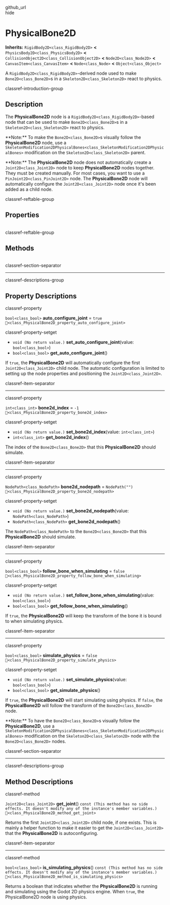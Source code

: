 github\_url  
hide

# PhysicalBone2D

**Inherits:** `RigidBody2D<class_RigidBody2D>` **&lt;**
`PhysicsBody2D<class_PhysicsBody2D>` **&lt;**
`CollisionObject2D<class_CollisionObject2D>` **&lt;**
`Node2D<class_Node2D>` **&lt;** `CanvasItem<class_CanvasItem>` **&lt;**
`Node<class_Node>` **&lt;** `Object<class_Object>`

A `RigidBody2D<class_RigidBody2D>`-derived node used to make
`Bone2D<class_Bone2D>`s in a `Skeleton2D<class_Skeleton2D>` react to
physics.

classref-introduction-group

## Description

The **PhysicalBone2D** node is a `RigidBody2D<class_RigidBody2D>`-based
node that can be used to make `Bone2D<class_Bone2D>`s in a
`Skeleton2D<class_Skeleton2D>` react to physics.

\*\*Note:\*\* To make the `Bone2D<class_Bone2D>`s visually follow the
**PhysicalBone2D** node, use a
`SkeletonModification2DPhysicalBones<class_SkeletonModification2DPhysicalBones>`
modification on the `Skeleton2D<class_Skeleton2D>` parent.

\*\*Note:\*\* The **PhysicalBone2D** node does not automatically create
a `Joint2D<class_Joint2D>` node to keep **PhysicalBone2D** nodes
together. They must be created manually. For most cases, you want to use
a `PinJoint2D<class_PinJoint2D>` node. The **PhysicalBone2D** node will
automatically configure the `Joint2D<class_Joint2D>` node once it's been
added as a child node.

classref-reftable-group

## Properties

<table>
<tbody>
<tr>
</tr>
<tr>
</tr>
<tr>
</tr>
<tr>
</tr>
<tr>
</tr>
</tbody>
</table>

classref-reftable-group

## Methods

<table>
<tbody>
<tr>
</tr>
<tr>
</tr>
</tbody>
</table>

classref-section-separator

------------------------------------------------------------------------

classref-descriptions-group

## Property Descriptions

classref-property

`bool<class_bool>` **auto\_configure\_joint** = `true`
`🔗<class_PhysicalBone2D_property_auto_configure_joint>`

classref-property-setget

-   `void (No return value.)` **set\_auto\_configure\_joint**(value:
    `bool<class_bool>`)
-   `bool<class_bool>` **get\_auto\_configure\_joint**()

If `true`, the **PhysicalBone2D** will automatically configure the first
`Joint2D<class_Joint2D>` child node. The automatic configuration is
limited to setting up the node properties and positioning the
`Joint2D<class_Joint2D>`.

classref-item-separator

------------------------------------------------------------------------

classref-property

`int<class_int>` **bone2d\_index** = `-1`
`🔗<class_PhysicalBone2D_property_bone2d_index>`

classref-property-setget

-   `void (No return value.)` **set\_bone2d\_index**(value:
    `int<class_int>`)
-   `int<class_int>` **get\_bone2d\_index**()

The index of the `Bone2D<class_Bone2D>` that this **PhysicalBone2D**
should simulate.

classref-item-separator

------------------------------------------------------------------------

classref-property

`NodePath<class_NodePath>` **bone2d\_nodepath** = `NodePath("")`
`🔗<class_PhysicalBone2D_property_bone2d_nodepath>`

classref-property-setget

-   `void (No return value.)` **set\_bone2d\_nodepath**(value:
    `NodePath<class_NodePath>`)
-   `NodePath<class_NodePath>` **get\_bone2d\_nodepath**()

The `NodePath<class_NodePath>` to the `Bone2D<class_Bone2D>` that this
**PhysicalBone2D** should simulate.

classref-item-separator

------------------------------------------------------------------------

classref-property

`bool<class_bool>` **follow\_bone\_when\_simulating** = `false`
`🔗<class_PhysicalBone2D_property_follow_bone_when_simulating>`

classref-property-setget

-   `void (No return value.)`
    **set\_follow\_bone\_when\_simulating**(value: `bool<class_bool>`)
-   `bool<class_bool>` **get\_follow\_bone\_when\_simulating**()

If `true`, the **PhysicalBone2D** will keep the transform of the bone it
is bound to when simulating physics.

classref-item-separator

------------------------------------------------------------------------

classref-property

`bool<class_bool>` **simulate\_physics** = `false`
`🔗<class_PhysicalBone2D_property_simulate_physics>`

classref-property-setget

-   `void (No return value.)` **set\_simulate\_physics**(value:
    `bool<class_bool>`)
-   `bool<class_bool>` **get\_simulate\_physics**()

If `true`, the **PhysicalBone2D** will start simulating using physics.
If `false`, the **PhysicalBone2D** will follow the transform of the
`Bone2D<class_Bone2D>` node.

\*\*Note:\*\* To have the `Bone2D<class_Bone2D>`s visually follow the
**PhysicalBone2D**, use a
`SkeletonModification2DPhysicalBones<class_SkeletonModification2DPhysicalBones>`
modification on the `Skeleton2D<class_Skeleton2D>` node with the
`Bone2D<class_Bone2D>` nodes.

classref-section-separator

------------------------------------------------------------------------

classref-descriptions-group

## Method Descriptions

classref-method

`Joint2D<class_Joint2D>` **get\_joint**()
`const (This method has no side effects. It doesn't modify any of the instance's member variables.)`
`🔗<class_PhysicalBone2D_method_get_joint>`

Returns the first `Joint2D<class_Joint2D>` child node, if one exists.
This is mainly a helper function to make it easier to get the
`Joint2D<class_Joint2D>` that the **PhysicalBone2D** is autoconfiguring.

classref-item-separator

------------------------------------------------------------------------

classref-method

`bool<class_bool>` **is\_simulating\_physics**()
`const (This method has no side effects. It doesn't modify any of the instance's member variables.)`
`🔗<class_PhysicalBone2D_method_is_simulating_physics>`

Returns a boolean that indicates whether the **PhysicalBone2D** is
running and simulating using the Godot 2D physics engine. When `true`,
the PhysicalBone2D node is using physics.
